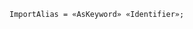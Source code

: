 <!-- This file is generated automatically by infrastructure scripts. Please don't edit by hand. -->

```{ .ebnf .slang-ebnf #ImportAlias }
ImportAlias = «AsKeyword» «Identifier»;
```
